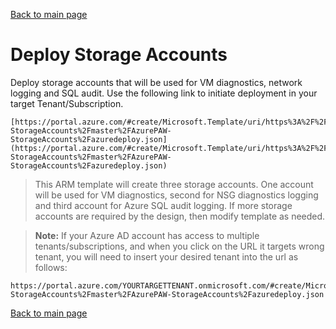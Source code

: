 [Back to main page](DeploymentOutline.md)

# Deploy Storage Accounts

Deploy storage accounts that will be used for VM diagnostics, network logging and SQL audit. Use the following link to initiate deployment in your target Tenant/Subscription.
```<language>
[https://portal.azure.com/#create/Microsoft.Template/uri/https%3A%2F%2Fraw.githubusercontent.com%2Fdmitriilezine%2FAzurePAW-StorageAccounts%2Fmaster%2FAzurePAW-StorageAccounts%2Fazuredeploy.json](https://portal.azure.com/#create/Microsoft.Template/uri/https%3A%2F%2Fraw.githubusercontent.com%2Fdmitriilezine%2FAzurePAW-StorageAccounts%2Fmaster%2FAzurePAW-StorageAccounts%2Fazuredeploy.json)
```
	

> 	This ARM template will create three storage accounts. One account will be used for VM diagnostics, second for NSG diagnostics logging and third account for Azure SQL audit logging.
If more storage accounts are required by the design, then modify template as needed.

>**Note:** If your Azure AD account has access to multiple tenants/subscriptions, and when you click on the URL it targets wrong tenant, you will need to insert your desired tenant into the url as follows:

```<language>
https://portal.azure.com/YOURTARGETTENANT.onmicrosoft.com/#create/Microsoft.Template/uri/https%3A%2F%2Fraw.githubusercontent.com%2Fdmitriilezine%2FAzurePAW-StorageAccounts%2Fmaster%2FAzurePAW-StorageAccounts%2Fazuredeploy.json
```



[Back to main page](DeploymentOutline.md) 


